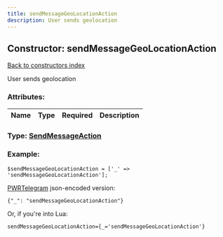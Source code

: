 ```yaml
---
title: sendMessageGeoLocationAction
description: User sends geolocation
---
```

## Constructor: sendMessageGeoLocationAction  
[Back to constructors index](index.md)



User sends geolocation

### Attributes:

| Name     |    Type       | Required | Description |
|----------|:-------------:|:--------:|------------:|



### Type: [SendMessageAction](../types/SendMessageAction.md)


### Example:

```
$sendMessageGeoLocationAction = ['_' => 'sendMessageGeoLocationAction'];
```  

[PWRTelegram](https://pwrtelegram.xyz) json-encoded version:

```
{"_": "sendMessageGeoLocationAction"}
```


Or, if you're into Lua:  


```
sendMessageGeoLocationAction={_='sendMessageGeoLocationAction'}

```



